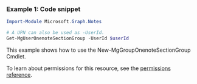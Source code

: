### Example 1: Code snippet

```powershellImport-Module Microsoft.Graph.Notes

# A UPN can also be used as -UserId.
Get-MgUserOnenoteSectionGroup -UserId $userId
```
This example shows how to use the New-MgGroupOnenoteSectionGroup Cmdlet.
To learn about permissions for this resource, see the [permissions reference](/graph/permissions-reference).

